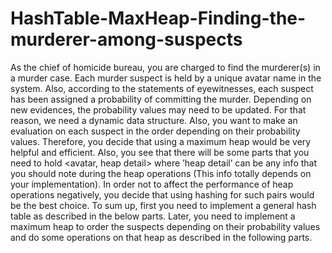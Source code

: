 # HashTable-MaxHeap-Finding-the-murderer-among-suspects
As the chief of homicide bureau, you are charged to find the murderer(s) in a murder case. Each murder suspect is held by a unique avatar name in the system. Also, according to the statements of eyewitnesses, each suspect has been assigned a probability of committing the murder. Depending on new evidences, the probability values may need to be updated. For that reason, we need a dynamic data structure. Also, you want to make an evaluation on each suspect in the order depending on their probability values. Therefore, you decide that using a maximum heap would be very helpful and efficient. Also, you see that there will be some parts that you need to hold &lt;avatar, heap detail> where ’heap detail’ can be any info that you should note during the heap operations (This info totally depends on your implementation). In order not to affect the performance of heap operations negatively, you decide that using hashing for such pairs would be the best choice. To sum up, first you need to implement a general hash table as described in the below parts. Later, you need to implement a maximum heap to order the suspects depending on their probability values and do some operations on that heap as described in the following parts.
